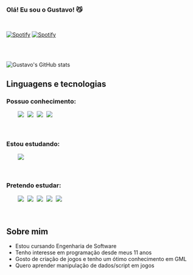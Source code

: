 ### Olá! Eu sou o Gustavo! 😼
<br/>

[![Spotify](https://img.shields.io/badge/Spotify-1ED760?&style=for-the-badge&logo=spotify&logoColor=white)](https://open.spotify.com/user/9hapv7exf1j8z78or32bwcutw)
[![Spotify](https://img.shields.io/badge/Twitch-9146FF?style=for-the-badge&logo=twitch&logoColor=white)](https://www.twitch.tv/klawuwu)

<br/>
<br/>

![Gustavo's GitHub stats](https://github-readme-stats.vercel.app/api?username=gustawalk&show_icons=true&theme=transparent)

## Linguagens e tecnologias

### Possuo conhecimento:
<div style="word-spacing: 5px; margin-left:30px;">
    <img class="html" src="https://img.shields.io/badge/HTML5-E34F26?style=for-the-badge&logo=html5&logoColor=white"></img>
    <img class="css" src="https://img.shields.io/badge/CSS3-1572B6?style=for-the-badge&logo=css3&logoColor=white"></img>
    <img class="js" src="https://img.shields.io/badge/JavaScript-323330?style=for-the-badge&logo=javascript&logoColor=F7DF1E"></img>
    <img class="c" src="https://img.shields.io/badge/C-00599C?style=for-the-badge&logo=c&logoColor=white"></img>
</div>
<br/>
<br/>

### Estou estudando:

<div style="word-spacing: 5px; margin-left:30px;">
    <img class="php" src="https://img.shields.io/badge/PHP-777BB4?style=for-the-badge&logo=php&logoColor=white"></img>
</div>
<br/>
<br/>

### Pretendo estudar:

<div style="word-spacing: 5px; margin-left:30px;">
    <img class="cpp" src="https://img.shields.io/badge/C%2B%2B-00599C?style=for-the-badge&logo=c%2B%2B&logoColor=white"></img>
    <img class="csharp" src="https://img.shields.io/badge/C%23-239120?style=for-the-badge&logo=c-sharp&logoColor=white"></img>
    <img class="python" src="https://img.shields.io/badge/Python-14354C?style=for-the-badge&logo=python&logoColor=white"></img>
    <img class="lua" src="https://img.shields.io/badge/Lua-2C2D72?style=for-the-badge&logo=lua&logoColor=white"></img>
    <img class="mysql" src="https://img.shields.io/badge/MySQL-00000F?style=for-the-badge&logo=mysql&logoColor=white"></img>
</div>
<br/>
<br/>

## Sobre mim
- Estou cursando Engenharia de Software
- Tenho interesse em programação desde meus 11 anos
- Gosto de criação de jogos e tenho um ótimo conhecimento em GML
- Quero aprender manipulação de dados/script em jogos
